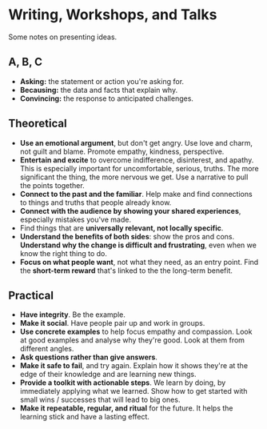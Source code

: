 # Writing, Workshops, and Talks

Some notes on presenting ideas.

## A, B, C

- **Asking:** the statement or action you're asking for.
- **Becausing:** the data and facts that explain why.
- **Convincing:** the response to anticipated challenges.

## Theoretical

- **Use an emotional argument**, but don't get angry. Use love and charm, not guilt and blame. Promote empathy, kindness, perspective.
- **Entertain and excite** to overcome indifference, disinterest, and apathy. This is especially important for uncomfortable, serious, truths. The more significant the thing, the more nervous we get. Use a narrative to pull the points together.
- **Connect to the past and the familiar**. Help make and find connections to things and truths that people already know.
- **Connect with the audience by showing your shared experiences**, especially mistakes you've made.
- Find things that are **universally relevant, not locally specific**.
- **Understand the benefits of both sides**: show the pros and cons. **Understand why the change is difficult and frustrating**, even when we know the right thing to do.
- **Focus on what people want**, not what they need, as an entry point. Find the **short-term reward** that's linked to the the long-term benefit.

## Practical

- **Have integrity**. Be the example.
- **Make it social**. Have people pair up and work in groups.
- **Use concrete examples** to help focus empathy and compassion. Look at good examples and analyse why they're good. Look at them from different angles.
- **Ask questions rather than give answers**.
- **Make it safe to fail**, and try again. Explain how it shows they're at the edge of their knowledge and are learning new things.
- **Provide a toolkit with actionable steps**. We learn by doing, by immediately applying what we learned. Show how to get started with small wins / successes that will lead to big ones.
- **Make it repeatable, regular, and ritual** for the future. It helps the learning stick and have a lasting effect.
